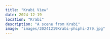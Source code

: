 ```yaml
---
title: "Krabi View"
date: 2024-12-19
location: "Krabi"
description: "A scene from Krabi"
image: "images/20241219Krabi-phiphi-279.jpg"
---
```

